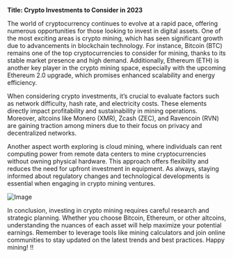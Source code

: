 **Title: Crypto Investments to Consider in 2023**

The world of cryptocurrency continues to evolve at a rapid pace, offering numerous opportunities for those looking to invest in digital assets. One of the most exciting areas is crypto mining, which has seen significant growth due to advancements in blockchain technology. For instance, Bitcoin (BTC) remains one of the top cryptocurrencies to consider for mining, thanks to its stable market presence and high demand. Additionally, Ethereum (ETH) is another key player in the crypto mining space, especially with the upcoming Ethereum 2.0 upgrade, which promises enhanced scalability and energy efficiency.

When considering crypto investments, it’s crucial to evaluate factors such as network difficulty, hash rate, and electricity costs. These elements directly impact profitability and sustainability in mining operations. Moreover, altcoins like Monero (XMR), Zcash (ZEC), and Ravencoin (RVN) are gaining traction among miners due to their focus on privacy and decentralized networks. 

Another aspect worth exploring is cloud mining, where individuals can rent computing power from remote data centers to mine cryptocurrencies without owning physical hardware. This approach offers flexibility and reduces the need for upfront investment in equipment. As always, staying informed about regulatory changes and technological developments is essential when engaging in crypto mining ventures. 

![Image](https://github.com/user-attachments/assets/590b50a7-4459-4e76-8a31-559aed223621)

In conclusion, investing in crypto mining requires careful research and strategic planning. Whether you choose Bitcoin, Ethereum, or other altcoins, understanding the nuances of each asset will help maximize your potential earnings. Remember to leverage tools like mining calculators and join online communities to stay updated on the latest trends and best practices. Happy mining! !!